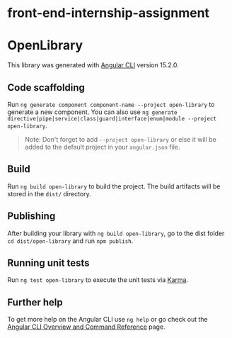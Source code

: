 # front-end-internship-assignment

# OpenLibrary

This library was generated with [Angular CLI](https://github.com/angular/angular-cli) version 15.2.0.

## Code scaffolding

Run `ng generate component component-name --project open-library` to generate a new component. You can also use `ng generate directive|pipe|service|class|guard|interface|enum|module --project open-library`.
> Note: Don't forget to add `--project open-library` or else it will be added to the default project in your `angular.json` file. 

## Build

Run `ng build open-library` to build the project. The build artifacts will be stored in the `dist/` directory.

## Publishing

After building your library with `ng build open-library`, go to the dist folder `cd dist/open-library` and run `npm publish`.

## Running unit tests

Run `ng test open-library` to execute the unit tests via [Karma](https://karma-runner.github.io).

## Further help

To get more help on the Angular CLI use `ng help` or go check out the [Angular CLI Overview and Command Reference](https://angular.io/cli) page.
